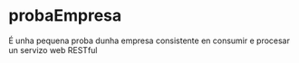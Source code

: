# probaEmpresa
É unha pequena proba dunha empresa consistente en consumir e procesar un servizo web RESTful
